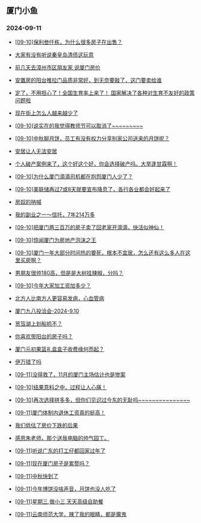 ## 厦门小鱼 
### 2024-09-11

+ [[09-10]保利叁仟栋，为什么很多房子在出售？](http://bbs.xmfish.com/read-htm-tid-18241895.html)

+ [大家有没有听说秦皇岛清债这玩意](http://bbs.xmfish.com/read-htm-tid-18241788.html)

+ [前几天去漳州市区朋友家 说厦门房价](http://bbs.xmfish.com/read-htm-tid-18241951.html)

+ [安置房的阳台推拉门品质非常好，到无奈要敲了，这门要卖给谁](http://bbs.xmfish.com/read-htm-tid-18241784.html)

+ [定了，不用担心了！全国生育率上来了！ 国家解决了各种对生育不友好的政策问题啦](http://bbs.xmfish.com/read-htm-tid-18241805.html)

+ [现在街上怎么人越来越少了](http://bbs.xmfish.com/read-htm-tid-18241911.html)

+ [[09-10]说实在的我觉得教师节可以取消了~~~~~~~~~](http://bbs.xmfish.com/read-htm-tid-18241985.html)

+ [[09-10]中秋聊月饼，员工有没有权力分享别家公司送来的月饼呢？](http://bbs.xmfish.com/read-htm-tid-18241919.html)

+ [安居让人无法安居](http://bbs.xmfish.com/read-htm-tid-18241969.html)

+ [个人破产案例来了，这个好这个好，你会选择破产吗。大旱逢甘霖啊！](http://bbs.xmfish.com/read-htm-tid-18241844.html)

+ [[09-10]为什么厦门滴滴司机都在抱怨厦门人少了？](http://bbs.xmfish.com/read-htm-tid-18241991.html)

+ [[09-10]美联储再过7或8天就要宣布降息了，各行各业都会好起来了](http://bbs.xmfish.com/read-htm-tid-18242027.html)

+ [房奴的呐喊](http://bbs.xmfish.com/read-htm-tid-18242047.html)

+ [我的副业之一～信托，7年214万多](http://bbs.xmfish.com/read-htm-tid-18242145.html)

+ [[09-10]把厦门两三百万的房子卖了回老家开滴滴，快活似神仙！](http://bbs.xmfish.com/read-htm-tid-18241995.html)

+ [[09-10]惊闻厦门为房地产泡沫之王](http://bbs.xmfish.com/read-htm-tid-18242075.html)

+ [[09-10]厦门一年大部分时间热的要死，根本不宜居，怎么还有这么多人在这里买房啊？](http://bbs.xmfish.com/read-htm-tid-18241984.html)

+ [男朋友很帅180高，但是是大树挂辣椒，分吗？](http://bbs.xmfish.com/read-htm-tid-18242096.html)

+ [[09-10]今年大家加工资加多少？](http://bbs.xmfish.com/read-htm-tid-18242098.html)

+ [北方人比南方人更容易发病，心血管病](http://bbs.xmfish.com/read-htm-tid-18242136.html)

+ [厦门九八投洽会-2024-9.10](http://bbs.xmfish.com/read-htm-tid-18242087.html)

+ [筼筜湖上划船抓不？](http://bbs.xmfish.com/read-htm-tid-18242062.html)

+ [你喜欢带阳台的房子吗？](http://bbs.xmfish.com/read-htm-tid-18242004.html)

+ [厦门元初果篮礼盒盒子收费缘何而起？](http://bbs.xmfish.com/read-htm-tid-18242140.html)

+ [伊万错了吗](http://bbs.xmfish.com/read-htm-tid-18242177.html)

+ [[09-11]没得救了，11月的厦门主场估计也是惨案](http://bbs.xmfish.com/read-htm-tid-18242222.html)

+ [[09-10]结果意料之中，过程让人心痛！](http://bbs.xmfish.com/read-htm-tid-18242195.html)

+ [[09-10]再次选择拼多多，但你们见识过今东的无耻吗~~~~~~~~~~~~~~~](http://bbs.xmfish.com/read-htm-tid-18242133.html)

+ [[09-11]厦门体制内退休工资真的挺高！](http://bbs.xmfish.com/read-htm-tid-18242420.html)

+ [我们低估了房价下跌的后果](http://bbs.xmfish.com/read-htm-tid-18242155.html)

+ [感恩朱老师，那个送我电脑的帅气园丁。](http://bbs.xmfish.com/read-htm-tid-18242395.html)

+ [[09-11]听说广东的打工仔都回家过年了](http://bbs.xmfish.com/read-htm-tid-18242344.html)

+ [[09-11]现在厦门房子是累赘吗？](http://bbs.xmfish.com/read-htm-tid-18242328.html)

+ [[09-11]中秋快到了](http://bbs.xmfish.com/read-htm-tid-18242227.html)

+ [[09-11]今年博饼没啥声音，月饼也没人吃了](http://bbs.xmfish.com/read-htm-tid-18242388.html)

+ [[09-11]星期三,做小三,天天高级自助餐](http://bbs.xmfish.com/read-htm-tid-18242299.html)

+ [[09-11]云南师范大学，辣了我的眼睛，都是魔鬼](http://bbs.xmfish.com/read-htm-tid-18242451.html)

